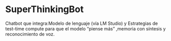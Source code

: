 # SuperThinkingBot
Chatbot que integra:Modelo de lenguaje (vía LM Studio) y Estrategias de test-time compute para que el modelo “piense más” ,memoria con síntesis y reconocimiento de voz.
